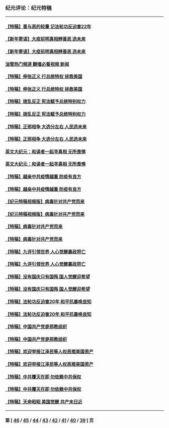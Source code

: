 ### 纪元评论：纪元特稿
---
#### [【特稿】善与恶的较量 记法轮功反迫害22年](../../pages/nsc424/n13086597.md?07280330) 
#### [【新年寄语】大疫前明真相辨善恶 选未来](../../pages/nsc424/n12660855.md?07280330) 
#### [【新年寄语】大疫前明真相辨善恶 选未来](../../pages/nsc424/n12660855.md?07280330) 
#### [油管热门频道 翻墙必看视频 新闻](ok?07280330)
#### [【特稿】伸张正义 行总统特权 拯救美国](../../pages/nsc424/n12616806.md?07280330) 
#### [【特稿】伸张正义 行总统特权 拯救美国](../../pages/nsc424/n12616806.md?07280330) 
#### [【特稿】拨乱反正 宪法赋予总统特别权力](../../pages/nsc424/n12598306.md?07280330) 
#### [【特稿】拨乱反正 宪法赋予总统特别权力](../../pages/nsc424/n12598306.md?07280330) 
#### [【特稿】正邪相争 大选分左右 人民选未来](../../pages/nsc424/n12545208.md?07280330) 
#### [【特稿】正邪相争 大选分左右 人民选未来](../../pages/nsc424/n12545208.md?07280330) 
#### [英文大纪元：和读者一起寻真相 无所畏惧](../../pages/nsc424/n12542027.md?07280330) 
#### [英文大纪元：和读者一起寻真相 无所畏惧](../../pages/nsc424/n12542027.md?07280330) 
#### [【特稿】越亲中共疫情越重 防疫有良方](../../pages/nsc424/n12042989.md?07280330) 
#### [【特稿】越亲中共疫情越重 防疫有良方](../../pages/nsc424/n12042989.md?07280330) 
#### [【纪元特稿视频版】病毒针对共产党而来](../../pages/nsc424/n11977328.md?07280330) 
#### [【纪元特稿视频版】病毒针对共产党而来](../../pages/nsc424/n11977328.md?07280330) 
#### [【特稿】病毒针对共产党而来](../../pages/nsc424/n11928818.md?07280330) 
#### [【特稿】病毒针对共产党而来](../../pages/nsc424/n11928818.md?07280330) 
#### [【特稿】九评引领世界 人心觉醒暴政将亡](../../pages/nsc424/n11660496.md?07280330) 
#### [【特稿】九评引领世界 人心觉醒暴政将亡](../../pages/nsc424/n11660496.md?07280330) 
#### [【特稿】没有国庆只有国殇 国人觉醒迎希望](../../pages/nsc424/n11549354.md?07280330) 
#### [【特稿】没有国庆只有国殇 国人觉醒迎希望](../../pages/nsc424/n11549354.md?07280330) 
#### [【特稿】法轮功反迫害20年 和平抗暴唤良知](../../pages/nsc424/n11389135.md?07280330) 
#### [【特稿】法轮功反迫害20年 和平抗暴唤良知](../../pages/nsc424/n11389135.md?07280330) 
#### [【特稿】中国共产党是邪教组织](../../pages/nsc424/n11355551.md?07280330) 
#### [【特稿】中国共产党是邪教组织](../../pages/nsc424/n11355551.md?07280330) 
#### [【特稿】欢迎举报江泽民等人权恶棍美国资产](../../pages/nsc424/n11303040.md?07280330) 
#### [【特稿】欢迎举报江泽民等人权恶棍美国资产](../../pages/nsc424/n11303040.md?07280330) 
#### [【特稿】中共覆灭在即 勿依赖中共保权](../../pages/nsc424/n11278510.md?07280330) 
#### [【特稿】中共覆灭在即 勿依赖中共保权](../../pages/nsc424/n11278510.md?07280330) 
#### [【特稿】天命昭昭 美国觉醒 共产末日近](../../pages/nsc424/n11150259.md?07280330) 

---
#### 第 [ [46](./46.md?07280330) / [45](./45.md?07280330) / [44](./44.md?07280330) / [43](./43.md?07280330) / [42](./42.md?07280330) / [41](./41.md?07280330) / [40](./40.md?07280330) / [39](./39.md?07280330) ] 页
